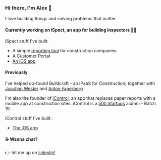### Hi there, I'm Alex 👋

I love building things and solving problems that matter

#### Currently working on iSpect, an app for building inspectors 👷‍♂️ 

iSpect stuff I've built:
- A simple [reporting tool](https://aterrapportering.stage.ispectapp.se/?token=ZGFtaWFuX2N6dWJhX2ptX3NlX19pcmVwb3J0bGl0ZV90b2tlbg%3D%3D&p=project_1519207592_dbdd0937-5d39-4896-9643-679536ebb2d6&f=) for construction companies
- [A Customer Portal](https://portal.ispectapp.se/login)
- [An iOS app](https://apps.apple.com/se/app/ispect/id905912432)

#### Previously

I've helped co-found Buildcraft - an iPaaS for Construction; together with [Joachim Wester](https://github.com/Starcounter-Jack) and [Anton Fagerberg](https://www.linkedin.com/in/aejfager/)

I'm also the founder of [iControl](https://icontrolapp.se/en), an app that replaces paper reports with a mobile app at construction sites. iControl is a [500 Startups](https://500.co/) alumni - Batch 19.

iControl stuff I've built:
- [The iOS app](https://apps.apple.com/se/app/icontrol/id960717076?l=en)


#### ☕️ Wanna chat?
👉  hit me up on [linkedin!](https://www.linkedin.com/in/alexanderselling/)


